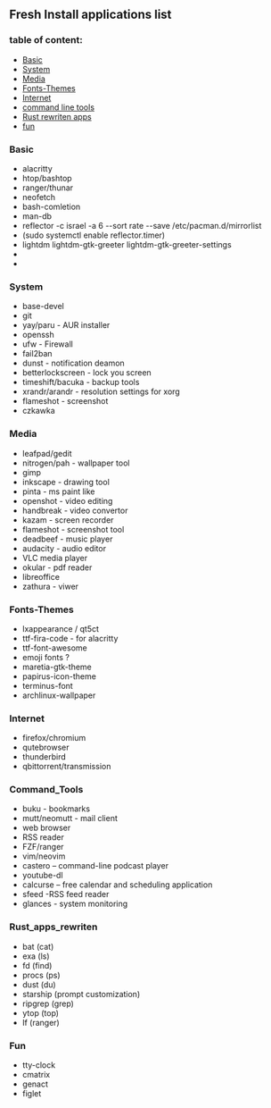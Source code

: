 ## Fresh Install applications list ##


### table of content: ###
* [Basic](#Basic)
* [System](#System)
* [Media](#Media)
* [Fonts-Themes](#Fonts-Themes)
* [Internet](#Internet)
* [command line tools](#Command_Tools)
* [Rust rewriten apps](#Rust_apps_rewriten)
* [fun](#Fun)


### Basic ###
* alacritty
* htop/bashtop
* ranger/thunar
* neofetch
* bash-comletion
* man-db
* reflector -c israel -a 6 --sort rate --save /etc/pacman.d/mirrorlist
* (sudo systemctl enable reflector.timer)
* lightdm lightdm-gtk-greeter lightdm-gtk-greeter-settings
* 
* 


### System ###
* base-devel
* git
* yay/paru - AUR installer
* openssh
* ufw - Firewall
* fail2ban
* dunst - notification deamon
* betterlockscreen - lock you screen
* timeshift/bacuka - backup tools
* xrandr/arandr - resolution settings for xorg
* flameshot - screenshot
* czkawka


### Media ###
* leafpad/gedit
* nitrogen/pah - wallpaper tool
* gimp
* inkscape - drawing tool
* pinta - ms paint like
* openshot - video editing
* handbreak - video convertor
* kazam - screen recorder
* flameshot - screenshot tool
* deadbeef - music player
* audacity - audio editor
* VLC media player
* okular - pdf reader
* libreoffice
* zathura - viwer


### Fonts-Themes ###
* lxappearance / qt5ct
* ttf-fira-code - for alacritty
* ttf-font-awesome
* emoji fonts ?
* maretia-gtk-theme
* papirus-icon-theme
* terminus-font
* archlinux-wallpaper


### Internet ###
* firefox/chromium
* qutebrowser
* thunderbird
* qbittorrent/transmission


### Command_Tools ###
* buku - bookmarks
* mutt/neomutt - mail client
* web browser
* RSS reader
* FZF/ranger
* vim/neovim
* castero – command-line podcast player
* youtube-dl
* calcurse – free calendar and scheduling application
* sfeed -RSS feed reader
* glances - system monitoring

### Rust_apps_rewriten ###
* bat (cat)
* exa (ls)
* fd (find)
* procs (ps)
* dust (du)
* starship (prompt customization)
* ripgrep (grep)
* ytop (top)
* lf (ranger)

### Fun ###
* tty-clock
* cmatrix
* genact
* figlet
